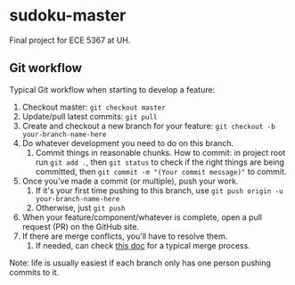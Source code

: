 # sudoku-master

Final project for ECE 5367 at UH.

## Git workflow

Typical Git workflow when starting to develop a feature:

1. Checkout master: `git checkout master`
2. Update/pull latest commits: `git pull`
3. Create and checkout a new branch for your feature: `git checkout -b your-branch-name-here`
4. Do whatever development you need to do on this branch.
     1. Commit things in reasonable chunks. How to commit: in project root run `git add .`,
      then `git status` to check if the right things are being committed,
      then `git commit -m "(Your commit message)"` to commit.
5. Once you've made a commit (or multiple), push your work.
     1. If it's your first time pushing to this branch, use `git push origin -u your-branch-name-here`
     2. Otherwise, just `git push`
6. When your feature/component/whatever is complete, open a pull request (PR) on the GitHub site.
7. If there are merge conflicts, you'll have to resolve them.
     1. If needed, can check [this doc](https://github.com/travisbartholome/git-cheatsheet#merging) for a typical merge process.

Note: life is usually easiest if each branch only has one person pushing commits to it.
